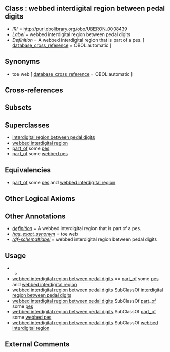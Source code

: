 
## Class : webbed interdigital region between pedal digits

 * *IRI* = http://purl.obolibrary.org/obo/UBERON_0008439
 * *Label* = webbed interdigital region between pedal digits
 * *Definition* = A webbed interdigital region that is part of a pes. [ [database_cross_reference](../../ef/oboInOwl#hasDbXref.md) = OBOL:automatic ]

## Synonyms

 * toe web [ [database_cross_reference](../../ef/oboInOwl#hasDbXref.md) = OBOL:automatic ]

## Cross-references


## Subsets


## Superclasses

 * [interdigital region between pedal digits](../../UBERON/14/UBERON_0006014.md)
 * [webbed interdigital region](../../UBERON/15/UBERON_0006015.md)
 * [part_of](../../BFO/50/BFO_0000050.md) some [pes](../../UBERON/87/UBERON_0002387.md)
 * [part_of](../../BFO/50/BFO_0000050.md) some [webbed pes](../../UBERON/42/UBERON_0008442.md)

## Equivalencies

 * [part_of](../../BFO/50/BFO_0000050.md) some [pes](../../UBERON/87/UBERON_0002387.md) and [webbed interdigital region](../../UBERON/15/UBERON_0006015.md)

## Other Logical Axioms


## Other Annotations

 * *[definition](../../IAO/15/IAO_0000115.md)* = A webbed interdigital region that is part of a pes.
 * *[has_exact_synonym](../../ym/oboInOwl#hasExactSynonym.md)* = toe web
 * *[rdf-schema#label](../../el/rdf-schema#label.md)* = webbed interdigital region between pedal digits

## Usage

 * -
 * [webbed interdigital region between pedal digits](../../UBERON/39/UBERON_0008439.md) == [part_of](../../BFO/50/BFO_0000050.md) some [pes](../../UBERON/87/UBERON_0002387.md) and [webbed interdigital region](../../UBERON/15/UBERON_0006015.md)
 * [webbed interdigital region between pedal digits](../../UBERON/39/UBERON_0008439.md) SubClassOf [interdigital region between pedal digits](../../UBERON/14/UBERON_0006014.md)
 * [webbed interdigital region between pedal digits](../../UBERON/39/UBERON_0008439.md) SubClassOf [part_of](../../BFO/50/BFO_0000050.md) some [pes](../../UBERON/87/UBERON_0002387.md)
 * [webbed interdigital region between pedal digits](../../UBERON/39/UBERON_0008439.md) SubClassOf [part_of](../../BFO/50/BFO_0000050.md) some [webbed pes](../../UBERON/42/UBERON_0008442.md)
 * [webbed interdigital region between pedal digits](../../UBERON/39/UBERON_0008439.md) SubClassOf [webbed interdigital region](../../UBERON/15/UBERON_0006015.md)

## External Comments

